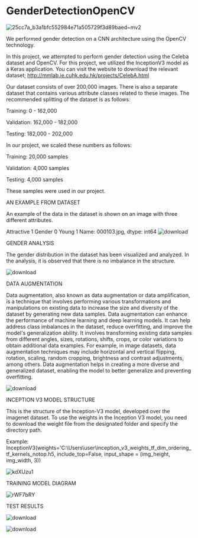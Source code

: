 # GenderDetectionOpenCV


![25cc7a_b3a1bfc552984e71a505729f3d89baed~mv2](https://github.com/ahmetdzdrr/GenderDetectionOpenCV/assets/117534684/21f2ae4a-afc4-40e1-a34a-c08776b5e06e)

We performed gender detection on a CNN architecture using the OpenCV technology.

In this project, we attempted to perform gender detection using the Celeba dataset and OpenCV. For this project, we utilized the InceptionV3 model as a Keras application.
You can visit the website to download the relevant dataset;
http://mmlab.ie.cuhk.edu.hk/projects/CelebA.html

Our dataset consists of over 200,000 images. There is also a separate dataset that contains various attribute classes related to these images. The recommended splitting of the dataset is as follows:

Training: 0 - 162,000

Validation: 162,000 - 182,000

Testing: 182,000 - 202,000

In our project, we scaled these numbers as follows:

Training: 20,000 samples

Validation: 4,000 samples

Testing: 4,000 samples

These samples were used in our project.

AN EXAMPLE FROM DATASET

An example of the data in the dataset is shown on an image with three different attributes.

Attractive    1
Gender        0
Young         1
Name: 000103.jpg, dtype: int64
![download](https://github.com/ahmetdzdrr/GenderDetectionOpenCV/assets/117534684/f41c2677-1562-43e4-ba52-73bc4b427c3f)


GENDER ANALYSIS

The gender distribution in the dataset has been visualized and analyzed. In the analysis, it is observed that there is no imbalance in the structure.

![download](https://github.com/ahmetdzdrr/GenderDetectionOpenCV/assets/117534684/b517d75a-512e-4b59-af61-527e4cb2ccda)

DATA AUGMENTATION

Data augmentation, also known as data augmentation or data amplification, is a technique that involves performing various transformations and manipulations on existing data to increase the size and diversity of the dataset by generating new data samples.
Data augmentation can enhance the performance of machine learning and deep learning models. It can help address class imbalances in the dataset, reduce overfitting, and improve the model's generalization ability. It involves transforming existing data samples from different angles, sizes, rotations, shifts, crops, or color variations to obtain additional data examples.
For example, in image datasets, data augmentation techniques may include horizontal and vertical flipping, rotation, scaling, random cropping, brightness and contrast adjustments, among others.
Data augmentation helps in creating a more diverse and generalized dataset, enabling the model to better generalize and preventing overfitting.

![download](https://github.com/ahmetdzdrr/GenderDetectionOpenCV/assets/117534684/b7c9b8eb-97cf-412c-931f-f20cc7d2a6b1)

INCEPTION V3 MODEL STRUCTURE

This is the structure of the Inception-V3 model, developed over the imagenet dataset.
To use the weights in the Inception V3 model, you need to download the weight file from the designated folder and specify the directory path.

Example: InceptionV3(weights='C:\Users\user\inception_v3_weights_tf_dim_ordering_tf_kernels_notop.h5, 
                      include_top=False, input_shape = (img_height, img_width, 3))
                      
![kdXUzu1](https://github.com/ahmetdzdrr/GenderDetectionOpenCV/assets/117534684/c9fa47db-3669-4133-8308-2ce73f69cb52)

TRAINING MODEL DIAGRAM

![rWF7bRY](https://github.com/ahmetdzdrr/GenderDetectionOpenCV/assets/117534684/48f03f67-8020-404b-a12a-b5ea56ed640d)

TEST RESULTS

![download](https://github.com/ahmetdzdrr/GenderDetectionOpenCV/assets/117534684/8d367030-c542-4521-8403-13490b5cdef7)

![download](https://github.com/ahmetdzdrr/GenderDetectionOpenCV/assets/117534684/5854bd82-a64c-4648-a712-8818b40941cc)






